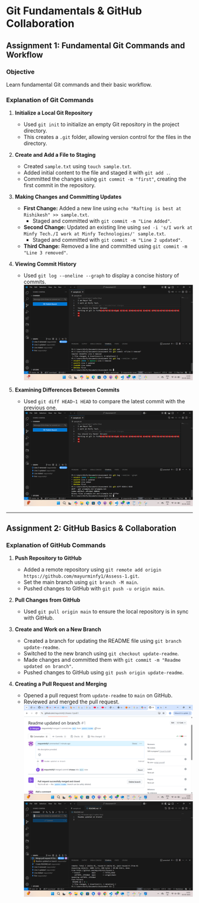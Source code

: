 # Git Fundamentals & GitHub Collaboration

## Assignment 1: Fundamental Git Commands and Workflow

### Objective
Learn fundamental Git commands and their basic workflow.

### Explanation of Git Commands

1. **Initialize a Local Git Repository**  
   - Used `git init` to initialize an empty Git repository in the project directory.  
   - This creates a `.git` folder, allowing version control for the files in the directory.

2. **Create and Add a File to Staging**  
   - Created `sample.txt` using `touch sample.txt`.  
   - Added initial content to the file and staged it with `git add .`.  
   - Committed the changes using `git commit -m "first"`, creating the first commit in the repository.

3. **Making Changes and Committing Updates**  
   - **First Change:** Added a new line using `echo "Rafting is best at Rishikesh" >> sample.txt`.  
     - Staged and committed with `git commit -m "Line Added"`.  
   - **Second Change:** Updated an existing line using `sed -i 's/I work at Minfy Tech./I work at Minfy Technologies/' sample.txt`.  
     - Staged and committed with `git commit -m "Line 2 updated"`.  
   - **Third Change:** Removed a line and committed using `git commit -m "Line 3 removed"`.  

4. **Viewing Commit History**  
   - Used `git log --oneline --graph` to display a concise history of commits.  
   ![Git Log Screenshot](https://github.com/mayurminfy1/Assess-1/blob/main/Git%20log.png?raw=true)  

5. **Examining Differences Between Commits**  
   - Used `git diff HEAD~1 HEAD` to compare the latest commit with the previous one.  
   ![Git Diff Screenshot](https://github.com/mayurminfy1/Assess-1/blob/main/Git%20diff.png?raw=true)  

---

## Assignment 2: GitHub Basics & Collaboration

### Explanation of GitHub Commands

1. **Push Repository to GitHub**  
   - Added a remote repository using `git remote add origin https://github.com/mayurminfy1/Assess-1.git`.  
   - Set the main branch using `git branch -M main`.  
   - Pushed changes to GitHub with `git push -u origin main`.  

2. **Pull Changes from GitHub**  
   - Used `git pull origin main` to ensure the local repository is in sync with GitHub.  

3. **Create and Work on a New Branch**  
   - Created a branch for updating the README file using `git branch update-readme`.  
   - Switched to the new branch using `git checkout update-readme`.  
   - Made changes and committed them with `git commit -m "Readme updated on branch"`.  
   - Pushed changes to GitHub using `git push origin update-readme`.  

4. **Creating a Pull Request and Merging**  
   - Opened a pull request from `update-readme` to `main` on GitHub.  
   - Reviewed and merged the pull request.  
   ![Pull Request Merge Screenshot](https://github.com/mayurminfy1/Assess-1/blob/main/pull%20request%20merged.png?raw=true)
![Pull Request Merge Screenshot](https://github.com/mayurminfy1/Assess-1/blob/main/merge%20pull%20ss.png?raw=true)



